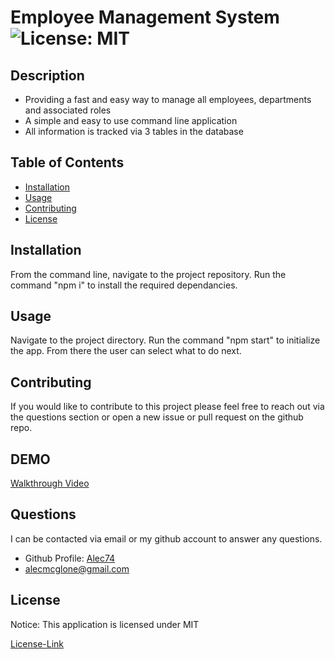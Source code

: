 # Employee Management System ![License: MIT](https://img.shields.io/badge/License-MIT-yellow.svg)

  ## Description

  * Providing a fast and easy way to manage all employees, departments and associated roles
  * A simple and easy to use command line application
  * All information is tracked via 3 tables in the database

  
  ## Table of Contents
  * [Installation](#installation)
  * [Usage](#usage)
  * [Contributing](#contributing)
  * [License](#license)
  
  ## Installation

  From the command line, navigate to the project repository. Run the command "npm i" to install the required dependancies.

  ## Usage

  Navigate to the project directory. Run the command "npm start" to initialize the app. From there the user can select what to do next.

  ## Contributing

  If you would like to contribute to this project please feel free to reach out via the questions section or open a new issue or pull request on the github repo.

## DEMO

  [Walkthrough Video](https://drive.google.com/file/d/1AcETOXneIAgsLyVK3lmvrJlCtM4-LXNi/view?usp=sharing)
  

  ## Questions

  I can be contacted via email or my github account to answer any questions.

  * Github Profile: [Alec74](https://github.com/Alec74)
  * alecmcglone@gmail.com
  
  ## License
  Notice: This application is licensed under MIT
  
  [License-Link](LICENSE)
    
  
